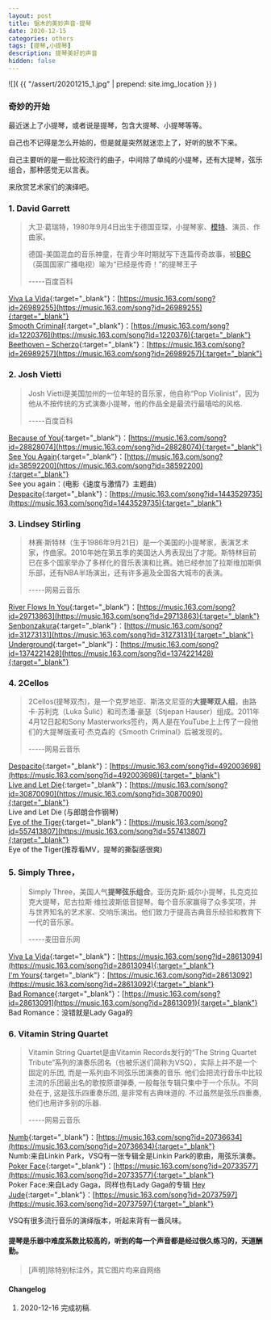 ```yaml
---
layout: post
title: 锯木的美妙声音-提琴
date: 2020-12-15
categories: others
tags: [提琴,小提琴]
description: 提琴美好的声音
hidden: false
---
```


![](  {{ "/assert/20201215_1.jpg" | prepend: site.img_location }}  )

### 奇妙的开始

最近迷上了小提琴，或者说是提琴，包含大提琴、小提琴等等。

自己也不记得是怎么开始的，但是就是突然就迷恋上了，好听的放不下来。

自己主要听的是一些比较流行的曲子，中间除了单纯的小提琴，还有大提琴，弦乐组合，那种感觉无以言表。

来欣赏艺术家们的演绎吧。

### 1. David Garrett

> 大卫·葛瑞特，1980年9月4日出生于德国亚琛，小提琴家、[模特](https://baike.baidu.com/item/模特/522136)、演员、作曲家。
>
> 德国-美国混血的音乐神童，在青少年时期就写下连篇传奇故事，被[BBC](https://baike.baidu.com/item/BBC/922)（英国国家广播电视）喻为“已经是传奇！”的提琴王子
>
> -----百度百科

[Viva La Vida](https://music.163.com/song?id=26989255){:target="_blank"}：[https://music.163.com/song?id=26989255](https://music.163.com/song?id=26989255){:target="_blank"}  
[Smooth Criminal](https://music.163.com/song?id=1220376){:target="_blank"}：[https://music.163.com/song?id=1220376](https://music.163.com/song?id=1220376){:target="_blank"}  
[Beethoven – Scherzo](https://music.163.com/song?id=26989257){:target="_blank"}：[https://music.163.com/song?id=26989257](https://music.163.com/song?id=26989257){:target="_blank"}

### 2. Josh Vietti

> Josh Vietti是美国加州的一位年轻的音乐家，他自称“Pop Violinist”，因为他从不按传统的方式演奏小提琴，他的作品全是最流行最嘻哈的风格.
>
> -----百度百科

[Because of You](https://music.163.com/song?id=28828074){:target="_blank"}：[https://music.163.com/song?id=28828074](https://music.163.com/song?id=28828074){:target="_blank"}  
[See You Again](https://music.163.com/song?id=38592200){:target="_blank"}：[https://music.163.com/song?id=38592200](https://music.163.com/song?id=38592200){:target="_blank"}  
See you again：(电影《速度与激情7》主题曲)  
[Despacito](https://music.163.com/song?id=1443529735){:target="_blank"}：[https://music.163.com/song?id=1443529735](https://music.163.com/song?id=1443529735){:target="_blank"}  

### 3. Lindsey Stirling

> 林赛·斯特林（生于1986年9月21日）是一个美国的小提琴家，表演艺术家，作曲家。2010年她在第五季的美国达人秀表现出了才能。斯特林目前已在多个国家举办了多样化的音乐表演和比赛。她已经参加了拉斯维加斯俱乐部，还有NBA半场演出，还有许多遍及全国各大城市的表演。
>
> -----网易云音乐

[River Flows In You](https://music.163.com/song?id=29713863){:target="_blank"}：[https://music.163.com/song?id=29713863](https://music.163.com/song?id=29713863){:target="_blank"}  
[Senbonzakura](https://music.163.com/song?id=31273131){:target="_blank"}：[https://music.163.com/song?id=31273131](https://music.163.com/song?id=31273131){:target="_blank"}  
[Underground](https://music.163.com/song?id=1374221428){:target="_blank"}：[https://music.163.com/song?id=1374221428](https://music.163.com/song?id=1374221428){:target="_blank"}  

### 4. 2Cellos


> 2Cellos(提琴双杰)，是一个克罗地亚、斯洛文尼亚的**大提琴双人组**，由路卡·苏利克（Luka Šulić）和司杰潘·豪瑟（Stjepan Hauser）组成。2011年4月12日起和Sony Masterworks签约，两人是在YouTube上上传了一段他们的大提琴版麦可·杰克森的《Smooth Criminal》后被发现的。
>
> -----网易云音乐

[Despacito](https://music.163.com/song?id=492003698){:target="_blank"}：[https://music.163.com/song?id=492003698](https://music.163.com/song?id=492003698){:target="_blank"}  
[Live and Let Die](https://music.163.com/song?id=30870090){:target="_blank"}：[https://music.163.com/song?id=30870090](https://music.163.com/song?id=30870090){:target="_blank"}  
Live and Let Die (与郎朗合作钢琴)  
[Eye of the Tiger](https://music.163.com/song?id=557413807){:target="_blank"}：[https://music.163.com/song?id=557413807](https://music.163.com/song?id=557413807){:target="_blank"}  
Eye of the Tiger(推荐看MV，提琴的撕裂感很爽)

### 5. Simply Three，


> Simply Three，美国人气**提琴弦乐组合**。亚历克斯·威尔小提琴，扎克克拉克大提琴，尼古拉斯·维拉波斯低音提琴。每个音乐家赢得了众多奖项，并与世界知名的艺术家、交响乐演出。他们致力于提高古典音乐经验和教育下一代的音乐家。
>
> -----麦田音乐网

[Viva La Vida](https://music.163.com/song?id=28613094){:target="_blank"}：[https://music.163.com/song?id=28613094](https://music.163.com/song?id=28613094){:target="_blank"}  
[I'm Yours](https://music.163.com/song?id=28613092){:target="_blank"}：[https://music.163.com/song?id=28613092](https://music.163.com/song?id=28613092){:target="_blank"}  
[Bad Romance](https://music.163.com/song?id=28613091){:target="_blank"}：[https://music.163.com/song?id=28613091](https://music.163.com/song?id=28613091){:target="_blank"}  
Bad Romance：没错就是Lady Gaga的

### 6. Vitamin String Quartet

> Vitamin String Quartet是由Vitamin Records发行的“The String Quartet Tribute”系列的演奏乐团名（也被乐迷们简称为VSQ），实际上并不是一个固定的乐团, 而是一系列由不同弦乐团演奏的音乐. 他们会把流行音乐中比较主流的乐团最出名的歌按原谱弹奏, 一般每张专辑只集中于一个乐队。不同处在于, 这是弦乐四重奏乐团, 是非常有古典味道的. 不过虽然是弦乐四重奏, 他们也用许多别的乐器.
>
> -----网易云音乐

[Numb](https://music.163.com/song?id=20736634){:target="_blank"}：[https://music.163.com/song?id=20736634](https://music.163.com/song?id=20736634){:target="_blank"}  
Numb:来自Linkin Park，VSQ有一张专辑全是Linkin Park的歌曲，用弦乐演奏。
[Poker Face](https://music.163.com/song?id=20733577){:target="_blank"}：[https://music.163.com/song?id=20733577](https://music.163.com/song?id=20733577){:target="_blank"}  
Poker Face:来自Lady Gaga，同样也有Lady Gaga的专辑
[Hey Jude](https://music.163.com/song?id=20737597){:target="_blank"}：[https://music.163.com/song?id=20737597](https://music.163.com/song?id=20737597){:target="_blank"}  

VSQ有很多流行音乐的演绎版本，听起来背有一番风味。  

#### 提琴是乐器中难度系数比较高的，听到的每一个声音都是经过很久练习的，天道酬勤。

> [声明]除特别标注外，其它图片均来自网络

#### Changelog
1. 2020-12-16  完成初稿.
